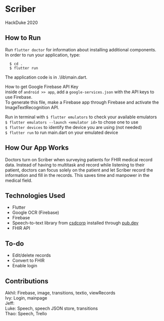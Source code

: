 # Scriber
HackDuke 2020

## How to Run
Run ```flutter doctor``` for information about installing additional components.  
In order to run your application, type:
```
  $ cd .
  $ flutter run
```
The application code is in .\lib\main.dart.  

How to get Google Firebase API Key  
inside of ```android >> app```, add a ```google-services.json``` with the API keys to use Firebase.  
To generate this file, make a Firebase app through Firebase and activate the ImageTextRecognition API.  

Run in terminal with
```$ flutter emulators``` to check your available emulators  
```$ flutter emulators --launch <emulator id>``` to chose one to use  
```$ flutter devices``` to identify the device you are using (not needed)  
```$ flutter run``` to run main.dart on your emulated device

## How Our App Works
Doctors turn on Scriber when surveying patients for FHIR medical record data. Instead of having to multitask and record while listening to their patient, doctors can focus solely on the patient and let Scriber record the information and fill in the records. This saves time and manpower in the medical field. 

## Technologies Used
- Flutter
- Google OCR (Firebase)
- Firebase
- Speech-to-text library from [csdcorp](https://pub.dev/packages/speech_to_text) installed through [pub.dev](https://flutter.dev/docs/development/packages-and-plugins/using-packages)
- FHIR API

## To-do
- Edit/delete records
- Convert to FHIR
- Enable login

## Contributions
Akhil: Firebase, image, transitions, textio, viewRecords  
Ivy: Login, mainpage  
Jeff:   
Luke: Speech, speech JSON store, transitions  
Thao: Speech, Trello  